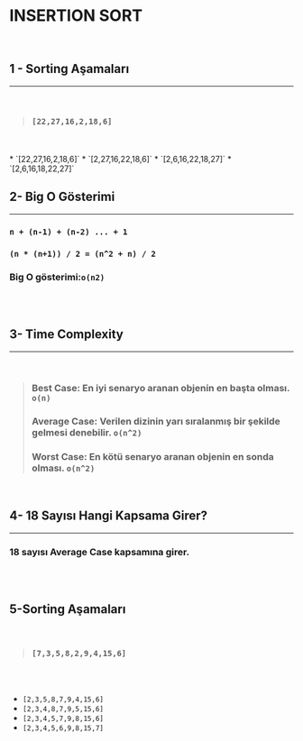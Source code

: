 # **INSERTION SORT** 
<br />

## **1 - Sorting Aşamaları**
***
<br />

>### `[22,27,16,2,18,6]`
<br />
<br />
* `[22,27,16,2,18,6]`
* `[2,27,16,22,18,6]`
* `[2,6,16,22,18,27]`
* `[2,6,16,18,22,27]`
<br />

## **2- Big O Gösterimi**
***
### `n + (n-1) + (n-2) ... + 1`
### `(n * (n+1)) / 2 = (n^2 + n) / 2  `
### Big O gösterimi:`o(n2)`
<br />
<br />

## **3- Time Complexity**
***
<br />

>### Best Case: En iyi senaryo aranan objenin en başta olması. `o(n)`
>### Average Case: Verilen dizinin yarı sıralanmış bir şekilde gelmesi denebilir. `o(n^2)`
>### Worst Case: En kötü senaryo aranan objenin en sonda olması. `o(n^2)`
<br />

## **4- 18 Sayısı Hangi Kapsama Girer?**
***
### **18 sayısı Average Case kapsamına girer.**
<br />
<br />

## **5-Sorting Aşamaları**
<br />

>### `[7,3,5,8,2,9,4,15,6]` 
<br />
<br />

* `[2,3,5,8,7,9,4,15,6]`
* `[2,3,4,8,7,9,5,15,6]`
* `[2,3,4,5,7,9,8,15,6]`
* `[2,3,4,5,6,9,8,15,7]`

